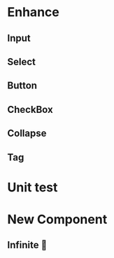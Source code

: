 # Enhance
## Input
## Select
## Button
## CheckBox
## Collapse
## Tag

# Unit test

# New Component
## Infinite 🚧
